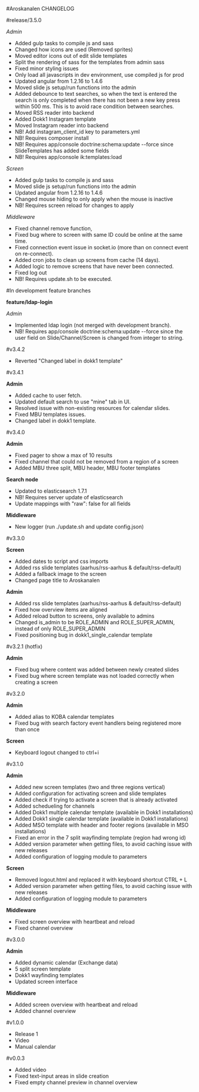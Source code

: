 #Aroskanalen CHANGELOG


#release/3.5.0

_Admin_
* Added gulp tasks to compile js and sass
* Changed how icons are used (Removed sprites)
* Moved editor icons out of edit slide templates
* Split the rendering of sass for the templates from admin sass
* Fixed minor styling issues
* Only load all javascripts in dev environment, use compiled js for prod
* Updated angular from 1.2.16 to 1.4.6
* Moved slide js setup/run functions into the admin
* Added debounce to text searches, so when the text is entered the search is only completed when there has not been a new key press within 500 ms. This is to avoid race condition between searches.
* Moved RSS reader into backend
* Added Dokk1 Instagram template
* Moved Instagram reader into backend
* NB! Add instagram_client_id key to parameters.yml
* NB! Requires composer install
* NB! Requires app/console doctrine:schema:update --force since SlideTemplates has added some fields
* NB! Requires app/console ik:templates:load

_Screen_

* Added gulp tasks to compile js and sass
* Moved slide js setup/run functions into the admin
* Updated angular from 1.2.16 to 1.4.6
* Changed mouse hiding to only apply when the mouse is inactive
* NB! Requires screen reload for changes to apply

_Middleware_
* Fixed channel remove function,
* Fixed bug where to screen with same ID could be online at the same time.
* Fixed connection event issue in socket.io (more than on connect event on re-connect).
* Added cron jobs to clean up screens from cache (14 days).
* Added logic to remove screens that have never been connected.
* Fixed log out
* NB! Requires update.sh to be executed.

#In development feature branches

__feature/ldap-login__

_Admin_

* Implemented ldap login (not merged with development branch). 
* NB! Requires app/console doctrine:schema:update --force since the user field on Slide/Channel/Screen is changed from integer to string.

#v3.4.2

* Reverted "Changed label in dokk1 template"

#v3.4.1

__Admin__

* Added cache to user fetch.
* Updated default search to use "mine" tab in UI.
* Resolved issue with non-existing resources for calendar slides.
* Fixed MBU templates issues.
* Changed label in dokk1 template.

#v3.4.0

__Admin__

* Fixed pager to show a max of 10 results
* Fixed channel that could not be removed from a region of a screen
* Added MBU three split, MBU header, MBU footer templates

__Search node__

* Updated to elasticsearch 1.7.1
* NB! Requires server update of elasticsearch
* Update mappings with "raw": false for all fields

__Middleware__

* New logger (run ./update.sh and update config.json)

#v3.3.0

__Screen__

* Added dates to script and css imports
* Added rss slide templates (aarhus/rss-aarhus & default/rss-default)
* Added a fallback image to the screen
* Changed page title to Aroskanalen

__Admin__

* Added rss slide templates (aarhus/rss-aarhus & default/rss-default)
* Fixed how overview items are aligned
* Added reload button to screens, only available to admins
* Changed is_admin to be ROLE_ADMIN and ROLE_SUPER_ADMIN, instead of only ROLE_SUPER_ADMIN
* Fixed positioning bug in dokk1_single_calendar template

#v3.2.1 (hotfix)

__Admin__

* Fixed bug where content was added between newly created slides
* Fixed bug where screen template was not loaded correctly when creating a screen

#v3.2.0

__Admin__

* Added alias to KOBA calendar templates
* Fixed bug with search factory event handlers being registered more than once

__Screen__

* Keyboard logout changed to ctrl+i

#v3.1.0

__Admin__

* Added new screen templates (two and three regions vertical)
* Added configuration for activating screen and slide templates
* Added check if trying to activate a screen that is already activated
* Added schedueling for channels
* Added Dokk1 multiple calendar template (available in Dokk1 installations)
* Added Dokk1 single calendar template (available in Dokk1 installations)
* Added MSO template with header and footer regions (available in MSO installations)
* Fixed an error in the 7 split wayfinding template (region had wrong id)
* Added version parameter when getting files, to avoid caching issue with new releases
* Added configuration of logging module to parameters

__Screen__

* Removed logout.html and replaced it with keyboard shortcut CTRL + L
* Added version parameter when getting files, to avoid caching issue with new releases
* Added configuration of logging module to parameters

__Middleware__

* Fixed screen overview with heartbeat and reload
* Fixed channel overview

#v3.0.0

__Admin__

* Added dynamic calendar (Exchange data)
* 5 split screen template
* Dokk1 wayfinding templates
* Updated screen interface

__Middleware__

* Added screen overview with heartbeat and reload
* Added channel overview

#v1.0.0

* Release 1
* Video
* Manual calendar

#v0.0.3

* Added video
* Fixed text-input areas in slide creation
* Fixed empty channel preview in channel overview
